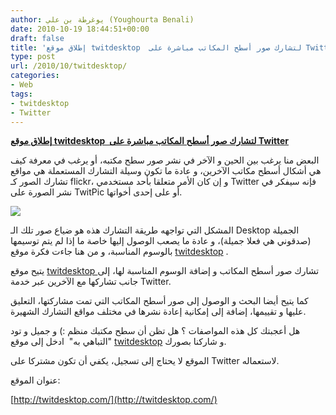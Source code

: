 ```yaml
---
author: يوغرطة بن علي (Youghourta Benali)
date: 2010-10-19 18:44:51+00:00
draft: false
title: 'إطلاق موقع twitdesktop  لتشارك صور أسطح المكاتب مباشرة على Twitter '
type: post
url: /2010/10/twitdesktop/
categories:
- Web
tags:
- twitdesktop
- Twitter
---
```


**[إطلاق موقع twitdesktop  لتشارك صور أسطح المكاتب مباشرة على Twitter](https://www.it-scoop.com/2010/10/twitdesktop)**




البعض منا يرغب بين الحين و الآخر في نشر صور سطح مكتبه، أو يرغب في معرفة كيف هي أشكال أسطح مكاتب الآخرين، و عادة ما تكون وسيلة التشارك المستعملة هي مواقع تشارك الصور كـ flickr، و إن كان الأمر متعلقا بأحد مستخدمي Twitter فإنه سيفكر في نشر الصورة على TwitPic أو على إحدى أخواتها.




[![](https://www.it-scoop.com/wp-content/uploads/2010/10/TwitDesktop.png)
](https://www.it-scoop.com/2010/10/twitdesktop)





المشكل التي تواجهه طريقة التشارك هذه هو ضياع صور تلك الـ Desktop الجميلة (صدقوني هي فعلا جميلة)، و عادة ما يصعب الوصول إليها خاصة ما إذا لم يتم توسيمها بالوسوم المناسبة، و من هنا جاءت فكرة موقع [twitdesktop](http://twitdesktop.com/) .

يتيح موقع [twitdesktop ](http://twitdesktop.com/) تشارك صور أسطح المكاتب و إضافة الوسوم المناسبة لها، إلى جانب تشاركها مع الآخرين عبر خدمة Twitter.

كما يتيح أيضا البحث و الوصول إلى صور أسطح المكاتب التي تمت مشاركتها، التعليق عليها و تقييمها، إضافة إلى إمكانية إعادة نشرها في مختلف مواقع التشارك الشهيرة.

هل أعجبتك كل هذه المواصفات ؟ هل تظن أن سطح مكتبك منظم :) و جميل و تود "التباهي به"  ادخل إلى موقع [twitdesktop](http://twitdesktop.com/) و شاركنا بصورك.

الموقع لا يحتاج إلى تسجيل، يكفي أن تكون مشتركا على Twitter لاستعماله.

عنوان الموقع:

[http://twitdesktop.com/](http://twitdesktop.com/)
